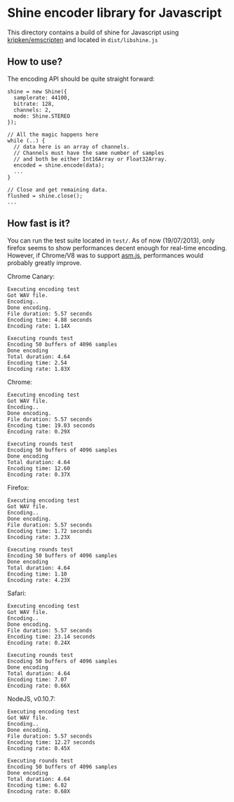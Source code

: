 Shine encoder library for Javascript
====================================

This directory contains a build of shine for Javascript using 
[kripken/emscripten](https://github.com/kripken/emscripten) and
located in `dist/libshine.js`

How to use?
-----------

The encoding API should be quite straight forward:

```
shine = new Shine({
  samplerate: 44100,
  bitrate: 128,
  channels: 2,
  mode: Shine.STEREO
});
  
// All the magic happens here
while (..) {
  // data here is an array of channels.
  // Channels must have the same number of samples
  // and both be either Int16Array or Float32Array.
  encoded = shine.encode(data);
  ...
}

// Close and get remaining data.
flushed = shine.close();
...
```

How fast is it?
---------------

You can run the test suite located in `test/`. As of now (19/07/2013), only firefox
seems to show performances decent enough for real-time encoding. However, if Chrome/V8 
was to support [asm.js](http:asmjs.org), performances would probably greatly improve.

Chrome Canary:
```
Executing encoding test
Got WAV file.
Encoding..
Done encoding.
File duration: 5.57 seconds
Encoding time: 4.88 seconds
Encoding rate: 1.14X

Executing rounds test
Encoding 50 buffers of 4096 samples
Done encoding
Total duration: 4.64
Encoding time: 2.54
Encoding rate: 1.83X
```

Chrome:
```
Executing encoding test
Got WAV file.
Encoding..
Done encoding.
File duration: 5.57 seconds
Encoding time: 19.03 seconds
Encoding rate: 0.29X

Executing rounds test
Encoding 50 buffers of 4096 samples
Done encoding
Total duration: 4.64
Encoding time: 12.60
Encoding rate: 0.37X
```

Firefox:
```
Executing encoding test
Got WAV file.
Encoding..
Done encoding.
File duration: 5.57 seconds
Encoding time: 1.72 seconds
Encoding rate: 3.23X

Executing rounds test
Encoding 50 buffers of 4096 samples
Done encoding
Total duration: 4.64
Encoding time: 1.10
Encoding rate: 4.23X
```

Safari:
```
Executing encoding test
Got WAV file.
Encoding..
Done encoding.
File duration: 5.57 seconds
Encoding time: 23.14 seconds
Encoding rate: 0.24X

Executing rounds test
Encoding 50 buffers of 4096 samples
Done encoding
Total duration: 4.64
Encoding time: 7.07
Encoding rate: 0.66X
```

NodeJS, v0.10.7:
```
Executing encoding test
Got WAV file.
Encoding..
Done encoding.
File duration: 5.57 seconds
Encoding time: 12.27 seconds
Encoding rate: 0.45X

Executing rounds test
Encoding 50 buffers of 4096 samples
Done encoding
Total duration: 4.64
Encoding time: 6.82
Encoding rate: 0.68X
```
